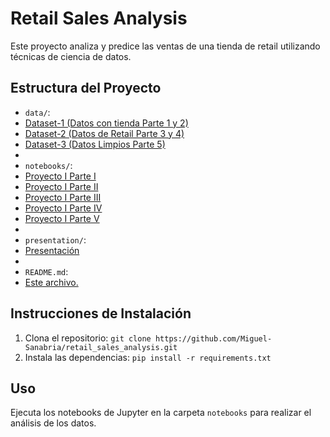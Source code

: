 # Retail Sales Analysis

Este proyecto analiza y predice las ventas de una tienda de retail utilizando técnicas de ciencia de datos.

## Estructura del Proyecto

- `data/`:
- [Dataset-1 (Datos con tienda Parte 1 y 2)](https://github.com/Miguel-Sanabria/retail_sales_analysis/blob/proyecto_retail/Datos_tienda.csv)
- [Dataset-2 (Datos de Retail Parte 3 y 4)](https://github.com/Miguel-Sanabria/retail_sales_analysis/blob/proyecto_retail/retail_sales_dataset.csv)
- [Dataset-3 (Datos Limpios Parte 5)](https://github.com/Miguel-Sanabria/retail_sales_analysis/blob/proyecto_retail/retail_sales_ds_limpio.csv)
- 
- `notebooks/`:
- [Proyecto I Parte I](https://github.com/Miguel-Sanabria/retail_sales_analysis/blob/proyecto_retail/10_Predicci%C3%B3n_Ventas_Parte_1_(Proyecto_I_Core).ipynb)
- [Proyecto I Parte II](https://github.com/Miguel-Sanabria/retail_sales_analysis/blob/proyecto_retail/6_Predicci%C3%B3n_Ventas_Parte_2_(Proyecto_I_Core).ipynb)
- [Proyecto I Parte III](https://github.com/Miguel-Sanabria/retail_sales_analysis/blob/proyecto_retail/5_Predicci%C3%B3n_Ventas_Parte_3_(Proyecto_I_Core).ipynb)
- [Proyecto I Parte IV](https://github.com/Miguel-Sanabria/retail_sales_analysis/blob/proyecto_retail/5_Predicci%C3%B3n_Ventas_Parte_4_(Proyecto_I_Core).ipynb)
- [Proyecto I Parte V](https://github.com/Miguel-Sanabria/retail_sales_analysis/blob/proyecto_retail/13_Predicci%C3%B3n_Ventas_Parte_5_(Proyecto_I_Core).ipynb)
- 
- `presentation/`:
- [Presentación](https://github.com/Miguel-Sanabria/retail_sales_analysis/blob/proyecto_retail/14-Presentaci%C3%B3n%20de%20trabajo.pptx)
- 
- `README.md`:
- [Este archivo.](https://github.com/Miguel-Sanabria/retail_sales_analysis/edit/proyecto_retail/README.md)

## Instrucciones de Instalación

1. Clona el repositorio: `git clone https://github.com/Miguel-Sanabria/retail_sales_analysis.git`
2. Instala las dependencias: `pip install -r requirements.txt`

## Uso

Ejecuta los notebooks de Jupyter en la carpeta `notebooks` para realizar el análisis de los datos.
